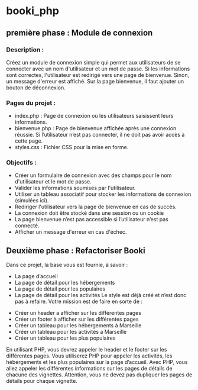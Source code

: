 # booki_php

## première phase : Module de connexion

### Description : 
Créez un module de connexion simple qui permet aux utilisateurs de se 
connecter avec un nom d'utilisateur et un mot de passe. Si les informations sont correctes, 
l'utilisateur est redirigé vers une page de bienvenue. Sinon, un message d'erreur est affiché.
Sur la page bienvenue, il faut ajouter un bouton de déconnexion.
### Pages du projet : 
* index.php : Page de connexion où les utilisateurs saisissent leurs informations.
* bienvenue.php : Page de bienvenue affichée après une connexion réussie. Si l’utilisateur 
n’est pas connecter, il ne doit pas avoir accès à cette page. 
* styles.css : Fichier CSS pour la mise en forme.
### Objectifs : 
* Créer un formulaire de connexion avec des champs pour le nom d'utilisateur et le 
mot de passe.
* Valider les informations soumises par l'utilisateur.
* Utiliser un tableau associatif pour stocker les informations de connexion (simulées 
ici).
* Rediriger l'utilisateur vers la page de bienvenue en cas de succès.
* La connexion doit être stocké dans une session ou un cookie
* La page bienvenue n’est pas accessible si l’utilisateur n’est pas connecté.
* Afficher un message d'erreur en cas d'échec.

## Deuxième phase : Refactoriser Booki

Dans ce projet, la base vous est fournie, à savoir : 
- La page d’accueil
- La page de détail pour les hébergements
- La page de détail pour les populaires
- La page de détail pour les activités
Le style est déjà créé et n’est donc pas à refaire. 
Votre mission est de faire en sorte de : 
* Créer un header a afficher sur les différentes pages
* Créer un footer à afficher sur les différentes pages
* Créer un tableau pour les hébergements à Marseille
* Créer un tableau pour les activités a Marseille
* Créer un tableau pour les plus populaires

En utilisant PHP, vous devrez appeler le header et le footer sur les différentes pages. Vous 
utiliserez PHP pour appeler les activités, les hébergements et les plus populaires sur la page 
d’accueil.
Avec PHP, vous allez appeler les différentes informations sur les pages de détails de chacune 
des vignettes. Attention, vous ne devez pas dupliquer les pages de détails pour chaque 
vignette.
